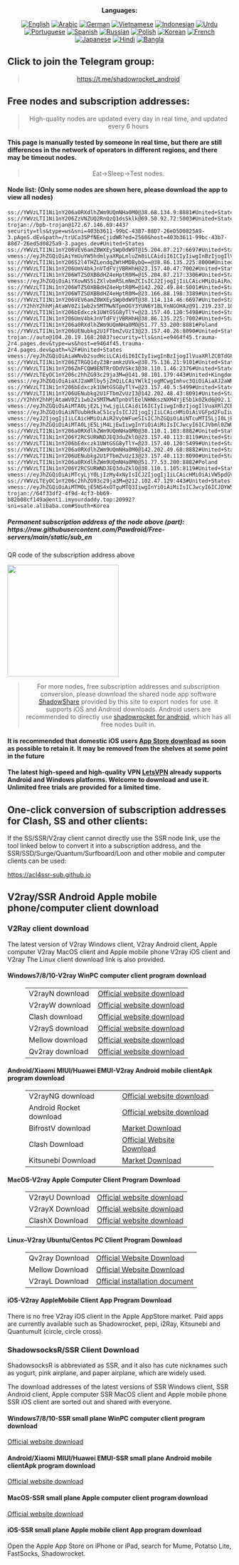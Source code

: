 
<div align="center">

**Languages:**

[![English](https://img.shields.io/badge/Language-English-red?style=for-the-badge)](README-en.md)
[![Arabic](https://img.shields.io/badge/Language-Arabic-red?style=for-the-badge)](README-ar.md)
[![German](https://img.shields.io/badge/Language-German-red?style=for-the-badge)](README-de.md)
[![Vietnamese](https://img.shields.io/badge/Language-Vietnamese-red?style=for-the-badge)](README-vi.md)
[![Indonesian](https://img.shields.io/badge/Language-Indonesian-red?style=for-the-badge)](README-id.md)
[![Urdu](https://img.shields.io/badge/Language-Urdu-red?style=for-the-badge)](README-ur-PK.md)
[![Portuguese](https://img.shields.io/badge/Language-Portuguese-red?style=for-the-badge)](README-pt-BR.md)
[![Spanish](https://img.shields.io/badge/Language-Spanish-red?style=for-the-badge)](README-es.md)
[![Russian](https://img.shields.io/badge/Language-Russian-red?style=for-the-badge)](README-ru.md)
[![Polish](https://img.shields.io/badge/Language-Polish-red?style=for-the-badge)](README-pl.md)
[![Korean](https://img.shields.io/badge/Language-Korean-red?style=for-the-badge)](README-ko-KR.md)
[![French](https://img.shields.io/badge/Language-French-red?style=for-the-badge)](README-fr.md)
[![Japanese](https://img.shields.io/badge/Language-Japanese-red?style=for-the-badge)](README-ja.md)
[![Hindi](https://img.shields.io/badge/Language-Hindi-red?style=for-the-badge)](README-hi.md)
[![Bangla](https://img.shields.io/badge/Language-Bangla-red?style=for-the-badge)](README-bn.md)

</div>
<h2>Click to join the Telegram group:</h2>
<blockquote>
<p style="text-align: center;"><a href="https://t.me/shadowrocket_android">https://t.me/shadowrocket_android</a></p>
</blockquote>
<h2>Free nodes and subscription addresses:</h2>
<blockquote>
<p style="text-align: center;">High-quality nodes are updated every day in real time, and updated every 6 hours</p>
</blockquote>
<h4>This page is manually tested by someone in real time, but there are still differences in the network of operators in different regions, and there may be timeout nodes.</h4>
<blockquote>
<p style="text-align: center;">Eat->Sleep->Test nodes.</p>
</blockquote>
<h4>Node list: (Only some nodes are shown here, please download the app to view all nodes)</h4>
    
```
ss://YWVzLTI1Ni1nY206a0RXdlhZWm9UQmNHa0M0@38.68.134.9:8881#United+States
ss://YWVzLTI1Ni1nY206ZzVNZUQ2RnQzQ1dsSklk@69.50.92.72:5003#United+States
trojan://bpb-trojan@172.67.146.69:443?security=tls&type=ws&sni=403b3611-99bC-43B7-88D7-26eD5D0825A9-3.pAgeS.dEv&path=/trUCa3SPfNEeCjidWR?ed=2560&host=403b3611-99bc-43b7-88d7-26ed5d0825a9-3.pages.dev#United+States
ss://YWVzLTI1Ni1nY206VEV6amZBWXEySWp0dW9T@15.204.87.217:6697#United+States
vmess://eyJhZGQiOiAiYmUuYW5hdmlyaXRpLmluZm8iLCAidiI6ICIyIiwgInBzIjogIlVuaXRlZCBTdGF0ZXMiLCAicG9ydCI6IDQ0MywgImlkIjogIjAzZmNjNjE4LWI5M2QtNjc5Ni02YWVkLThhMzhjOTc1ZDU4MSIsICJhaWQiOiAiMSIsICJuZXQiOiAid3MiLCAidHlwZSI6ICIiLCAiaG9zdCI6ICJiZS5hbmF2aXJpdGkuaW5mbyIsICJwYXRoIjogImxpbmt2d3MiLCAidGxzIjogInRscyJ9
ss://YWVzLTI1Ni1nY206S2l4THZLendqZWtHMDBybQ==@38.86.135.225:8000#United+States
ss://YWVzLTI1Ni1nY206UmV4bkJnVTdFVjVBRHhH@23.157.40.47:7002#United+States
ss://YWVzLTI1Ni1nY206WTZSOXBBdHZ4eHptR0M=@15.204.87.217:3306#United+States
vmess://eyJhZGQiOiAiYXowNS5iZXlvbmR5LmNmZCIsICJ2IjogIjIiLCAicHMiOiAiRnJhbmNlIiwgInBvcnQiOiA0NDMsICJpZCI6ICIzZjYzOGYzNC04ZGJhLTQxODYtYmM0My0yNzE2YTdkZGQ0YmUiLCAiYWlkIjogIjAiLCAibmV0IjogIndzIiwgInR5cGUiOiAiIiwgImhvc3QiOiAiYXowNS5iZXlvbmR5LmNmZCIsICJwYXRoIjogIi9saW5rIiwgInRscyI6ICJ0bHMifQ==
ss://YWVzLTI1Ni1nY206WTZSOXBBdHZ4eHptR0M=@142.202.49.84:5001#United+States
ss://YWVzLTI1Ni1nY206WTZSOXBBdHZ4eHptR0M=@23.166.88.198:3389#United+States
ss://YWVzLTI1Ni1nY206VEV6amZBWXEySWp0dW9T@38.114.114.46:6697#United+States
ss://Y2hhY2hhMjAtaWV0Zi1wb2x5MTMwNTpmOGY3YUN6Y1BLYnNGOHAz@91.219.237.102:990#Hungary
ss://YWVzLTI1Ni1nY206bEdxczk1UWtGSG8yTlY=@23.157.40.120:5498#United+States
ss://YWVzLTI1Ni1nY206UmV4bkJnVTdFVjVBRHhH@38.86.135.225:7002#United+States
ss://YWVzLTI1Ni1nY206a0RXdlhZWm9UQmNHa0M0@51.77.53.200:8881#Poland
ss://YWVzLTI1Ni1nY206UENubkg2U1FTbmZvUzI3@23.157.40.26:8090#United+States
trojan://auto@104.20.19.168:2083?security=tls&sni=e9464f45.trauma-2r4.pages.dev&type=ws&host=e9464f45.trauma-2r4.pages.dev&path=%2F#United+States
vmess://eyJhZGQiOiAiaWNvb2sudHciLCAidiI6ICIyIiwgInBzIjogIlVuaXRlZCBTdGF0ZXMiLCAicG9ydCI6IDIwOTUsICJpZCI6ICIxOGQ5NjE5MC1jMTBmLTQ0OGYtYTgyYS0yZDM2ZGY1YzNjZGUiLCAiYWlkIjogIjAiLCAibmV0IjogIndzIiwgInR5cGUiOiAiIiwgImhvc3QiOiAiaXAxMS42MDE2NzI1Lnh5eiIsICJwYXRoIjogIi9naXRodWIuY29tL0FsdmluOTk5OSIsICJ0bHMiOiAiIn0=
ss://YWVzLTI1Ni1nY206ZTRGQ1dyZ3BramkzUVk=@38.75.136.21:9101#United+States
ss://YWVzLTI1Ni1nY206ZmFCQW9ENTRrODdVSkc3@38.110.1.46:2376#United+States
ss://YWVzLTEyOC1nY206c2hhZG93c29ja3M=@141.98.101.179:443#United+Kingdom
vmess://eyJhZGQiOiAiaXJ2aWRlby5jZmQiLCAiYWlkIjogMCwgImhvc3QiOiAiaXJ2aWRlby5jZmQiLCAiaWQiOiAiZTUzN2YyZjUtMmEwYy00ZjU5LTkyYzktODMyY2E2NDMzYmYzIiwgIm5ldCI6ICJ3cyIsICJwYXRoIjogIi9saW5rd3MiLCAicG9ydCI6IDQ0MywgInBzIjogIkZyYW5jZSIsICJ0bHMiOiAidGxzIiwgInR5cGUiOiAiYXV0byIsICJzZWN1cml0eSI6ICJhdXRvIiwgInNraXAtY2VydC12ZXJpZnkiOiB0cnVlLCAic25pIjogIiJ9
ss://YWVzLTI1Ni1nY206bEdxczk1UWtGSG8yTlY=@23.157.40.5:5499#United+States
ss://YWVzLTI1Ni1nY206UENubkg2U1FTbmZvUzI3@142.202.48.43:8091#United+States
ss://Y2hhY2hhMjAtaWV0Zi1wb2x5MTMwNTpnbVlEelNHNkszNXM4YjE5b1k0Zkd6@92.118.112.111:18622#United+States
vmess://eyJhZGQiOiAiMTA0LjE2LjYwLjgiLCAidiI6ICIyIiwgInBzIjogIlVuaXRlZCBTdGF0ZXMiLCAicG9ydCI6IDg4ODAsICJpZCI6ICI0YjVlNDU2NS0zMjJmLTQyMjMtYTg5MS03OGE4NGYxODk3MjYiLCAiYWlkIjogIjAiLCAibmV0IjogIndzIiwgInR5cGUiOiAiIiwgImhvc3QiOiAidXMtY2NzLnl1amkyMDIyLmV1Lm9yZyIsICJwYXRoIjogIi9YU2plZzczbzZaZHNoZWFoQ2I1SkciLCAidGxzIjogIiJ9
vmess://eyJhZGQiOiAiNTUubHdkaC51cyIsICJ2IjogIjIiLCAicHMiOiAiVGFpd2FuIiwgInBvcnQiOiAxMjk0NSwgImlkIjogImEzMjMxM2FkLTVlMzktNGY5YS05Y2FkLTUxMjA0MTc5MDA1MCIsICJhaWQiOiAiMCIsICJuZXQiOiAid3MiLCAidHlwZSI6ICIiLCAiaG9zdCI6ICIiLCAicGF0aCI6ICIvIiwgInRscyI6ICJ0bHMifQ==
vmess://eyJ2IjogIjIiLCAicHMiOiAiR2VybWFueSIsICJhZGQiOiAiNTcuMTI5LjI0LjEzOSIsICJwb3J0IjogIjQ0MyIsICJpZCI6ICIwM2ZjYzYxOC1iOTNkLTY3OTYtNmFlZC04YTM4Yzk3NWQ1ODEiLCAiYWlkIjogIjEiLCAic2N5IjogImF1dG8iLCAibmV0IjogIndzIiwgInR5cGUiOiAibm9uZSIsICJob3N0IjogIjU3LjEyOS4yNC4xMzkiLCAicGF0aCI6ICJsaW5rdndzIiwgInRscyI6ICJ0bHMiLCAic25pIjogIjU3LjEyOS4yNC4xMzkiLCAiYWxwbiI6ICIifQ==
vmess://eyJhZGQiOiAiMTA0LjE5LjM4LjEwIiwgInYiOiAiMiIsICJwcyI6ICJVbml0ZWQgU3RhdGVzIiwgInBvcnQiOiAyMDgyLCAiaWQiOiAiNWYzZjA5YWQtODljYi00ZTk0LWE3YWQtYWE4MjM5OTEzNTU1IiwgImFpZCI6ICIwIiwgIm5ldCI6ICJ3cyIsICJ0eXBlIjogIiIsICJob3N0IjogImlwNi42OTI5MTk4Lnh5eiIsICJwYXRoIjogImdpdGh1Yi5jb20vQWx2aW45OTk5IiwgInRscyI6ICIifQ==
ss://YWVzLTI1Ni1nY206a0RXdlhZWm9UQmNHa0M0@38.110.1.103:8882#United+States
ss://YWVzLTI1Ni1nY206Y2RCSURWNDJEQ3duZklO@23.157.40.113:8119#United+States
ss://YWVzLTI1Ni1nY206bEdxczk1UWtGSG8yTlY=@23.157.40.120:5499#United+States
ss://YWVzLTI1Ni1nY206a0RXdlhZWm9UQmNHa0M0@142.202.49.68:8882#United+States
ss://YWVzLTI1Ni1nY206UENubkg2U1FTbmZvUzI3@23.157.40.113:8090#United+States
ss://YWVzLTI1Ni1nY206a0RXdlhZWm9UQmNHa0M0@51.77.53.200:8882#Poland
ss://YWVzLTI1Ni1nY206Y2RCSURWNDJEQ3duZklO@38.110.1.105:8119#United+States
vmess://eyJhZGQiOiAiMTcyLjY0LjIzMy4xNyIsICJ2IjogIjIiLCAicHMiOiAiVW5pdGVkIFN0YXRlcyIsICJwb3J0IjogMjA5NSwgImlkIjogIjE4ZDk2MTkwLWMxMGYtNDQ4Zi1hODJhLTJkMzZkZjVjM2NkZSIsICJhaWQiOiAiMCIsICJuZXQiOiAid3MiLCAidHlwZSI6ICIiLCAiaG9zdCI6ICJpcDUuNjAxNjcyNS54eXoiLCAicGF0aCI6ICJnaXRodWIuY29tL0FsdmluOTk5OSIsICJ0bHMiOiAiIn0=
ss://YWVzLTEyOC1nY206c2hhZG93c29ja3M=@212.102.47.129:443#United+States
vmess://eyJhZGQiOiAiMTM0LjE5NS4xOTguMTQ3IiwgInYiOiAiMiIsICJwcyI6ICJDYW5hZGEiLCAicG9ydCI6IDQ0MywgImlkIjogIjAzZmNjNjE4LWI5M2QtNjc5Ni02YWVkLThhMzhjOTc1ZDU4MSIsICJhaWQiOiAiMCIsICJuZXQiOiAid3MiLCAidHlwZSI6ICIiLCAiaG9zdCI6ICJpbm5hLmNmZCIsICJwYXRoIjogIi9saW5rdndzIiwgInRscyI6ICJ0bHMifQ==
trojan://64f33df2-4f9d-4cf3-bb69-b82b08cf149a@ent1.imyourdaddy.top:20992?sni=sale.alibaba.com#South+Korea
```
<h5>Permanent subscription address of the node above (part): https://raw.githubusercontent.com/Pawdroid/Free-servers/main/static/sub_en</h5>
<p>QR code of the subscription address above</p>
<img src='https://raw.githubusercontent.com/Pawdroid/Free-servers/main/static/sub_en.png' width=250 height=250>
<blockquote style='text-align: center;'>For more nodes, free subscription addresses and subscription conversion, please download the shared node app software <a href='https://shadowsharing.com'>ShadowShare</a> provided by this site to export nodes for use. It supports iOS and Android downloads. Android users are recommended to directly use <a href='https://github.com/Pawdroid/shadowrocket_for_android'>shadowrocket for android</a>, which has all free nodes built in. </blockquote>
<h4>It is recommended that domestic iOS users <a href='https://apps.apple.com/cn/app/shadowshare/id1612647259'>App Store download</a> as soon as possible to retain it. It may be removed from the shelves at some point in the future</h4>
<h4>The latest high-speed and high-quality VPN <a href='https://letsgovpn.com'>LetsVPN</a> already supports Android and Windows platforms. Welcome to download and use it. Unlimited free trials are provided for a limited time. </h4>
<div class="nv-content-wrap entry-content">
<h2>One-click conversion of subscription addresses for Clash, SS and other clients:</h2>
<p>If the SS/SSR/V2ray client cannot directly use the SSR node link, use the tool linked below to convert it into a subscription address, and the SSR/SSD/Surge/Quantum/Surfboard/Loon and other mobile and computer clients can be used:</p>
<p><a href="https://acl4ssr-sub.github.io" target="_blank" rel="noreferrer noopener nofollow">https://acl4ssr-sub.github.io</a></p>
<h2>V2ray/SSR Android Apple mobile phone/computer client download</h2>
<h3>V2Ray client download</h3>
<p>The latest version of V2ray Windows client, V2ray Android client, Apple computer V2ray MacOS client and Apple mobile phone V2ray iOS client and V2ray The Linux client download link is also provided. </p>
<h4>Windows7/8/10-<strong>V2ray WinPC computer client</strong> program download</h4>
<figure class="wp-block-table alignwide is-style-stripes"><table><tbody><tr><td>V2rayN download</td><td><a href="https://github.com/2dust/v2rayN/releases" target="_blank" rel="noreferrer noopener">Official website download</a></td></tr><tr><td>V2rayW download</td><td><a href="https://github.com/Cenmrev/V2RayW/releases" target="_blank" rel="noreferrer noopener">Official website download</a></td></tr><tr><td>Clash download</td><td><a href="https://github.com/Fndroid/clash_for_windows_pkg/releases" target="_blank" rel="noreferrer noopener">Official website download</a></td></tr><tr><td>V2rayS download</td><td><a href="https://github.com/Shinlor/V2RayS/releases" target="_blank" rel="noreferrer noopener">Official website download</a></td></tr><tr><td>Mellow download</td><td><a href="https://github.com/mellow-io/mellow/releases" target="_blank" rel="noreferrer noopener">Official website download</a></td></tr><tr><td>Qv2ray download</td><td><a href="https://github.com/Qv2ray/Qv2ray" target="_blank" rel="noreferrer noopener">Official website download</a></td></tr></tbody></table></figure>
<h4><strong>Android/Xiaomi MIUI/Huawei EMUI-V2ray Android mobile client</strong>Apk program download</h4>
<figure class="wp-block-table alignwide is-style-stripes"><table><tbody><tr><td>V2rayNG download</td><td><a href="https://github.com/2dust/v2rayNG/releases" target="_blank" rel="noreferrer noopener">Official website download</a></td></tr><tr><td>Android Rocket download</td><td><a href="https://github.com/Pawdroid/shadowrocket_for_android/releases" target="_blank" rel="noreferrer noopener">Official website download</a></td></tr><tr><td>BifrostV download</td><td><a rel="noreferrer noopener" href="https://www.appsapk.com/downloading/latest/com.github.dawndiy.bifrostv-0.6.8.apk" target="_blank">Market Download</a></td></tr><tr><td>Clash Download</td><td><a href="https://github.com/Kr328/ClashForAndroid/releases" target="_blank" rel="noreferrer noopener">Official Website Download</a></td></tr><tr><td>Kitsunebi Download</td><td><a rel="noreferrer noopener" href="https://apkpure.com/kitsunebi/fun.kitsunebi.kitsunebi4android" target="_blank">Market Download</a></td></tr></tbody></table></figure>
<h4><strong>MacOS-V2ray <strong>Apple Computer</strong> Client</strong> Program Download</h4>
<figure class="wp-block-table alignwide is-style-stripes"><table><tbody><tr><td>V2rayU Download</td><td><a href="https://github.com/yanue/V2rayU/releases" target="_blank" rel="noreferrer noopener">Official website download</a></td></tr><tr><td>V2rayX Download</td><td><a href="https://github.com/Cenmrev/V2RayX/releases" target="_blank" rel="noreferrer noopener">Official website download</a></td></tr><tr><td>ClashX Download</td><td><a href="https://github.com/yichengchen/clashX/releases" target="_blank" rel="noreferrer noopener">Official website download</a></td></tr></tbody></table></figure>
<h4><strong>Linux</strong>–<strong>V2ray Ubuntu/Centos PC Client</strong> Program Download</h4>
<figure class="wp-block-table alignwide is-style-stripes"><table><tbody><tr><td>Qv2ray Download</td><td><a href="https://github.com/Qv2ray/Qv2ray" target="_blank" rel="noreferrer noopener">Official Website Download</a></td></tr><tr><td>Mellow Download</td><td><a href="https://github.com/mellow-io/mellow/releases" target="_blank" rel="noreferrer noopener">Official Website Download</a></td></tr><tr><td>V2rayL Download</td><td><a rel="noreferrer noopener" href="https://github.com/jiangxufeng/v2rayL" target="_blank">Official installation document</a></td></tr></tbody></table></figure>
<h4>iOS-<strong>V2ray Apple<strong>Mobile Client</strong> App Program</strong> Download</h4>
<p>There is no free V2ray iOS client in the Apple AppStore market. Paid apps are currently available such as Shadowrocket, pepi, i2Ray, Kitsunebi and Quantumult (circle, circle cross). </p>
<h3>ShadowsocksR/SSR Client Download</h3>
<p>ShadowsocksR is abbreviated as SSR, and it also has cute nicknames such as yogurt, pink airplane, and paper airplane, which are widely used. </p>
<p>The download addresses of the latest versions of SSR Windows client, SSR Android client, Apple computer SSR MacOS client and Apple mobile phone SSR iOS client are sorted out and shared with everyone. </p>
<h4><strong>Windows7/8/10-<strong>SSR small plane WinPC computer client</strong> program download</strong></h4>
<p><a rel="noreferrer noopener" href="https://github.com/shadowsocksrr/shadowsocksr-csharp/releases" target="_blank">Official website download</a></p>
<h4><strong><strong>Android/Xiaomi MIUI/Huawei EMUI-SSR small plane Android mobile client</strong>Apk program download</strong></h4>
<p><a rel="noreferrer noopener" href="https://github.com/shadowsocksrr/shadowsocksr-android/releases" target="_blank">Official website download</a></p>
<h4><strong><strong>MacOS-SSR small plane Apple computer client</strong> program download</strong></h4>
<p><a href="https://github.com/qinyuhang/ShadowsocksX-NG-R/releases" target="_blank" rel="noreferrer noopener">Official website download</a></p>
<h4><strong>iOS-<strong>SSR small plane Apple mobile client App program</strong></strong> download</h4>
<p>Open the Apple App Store on iPhone or iPad, search for Mume, Potatso Lite, FastSocks, Shadowrocket. </p></div>
    